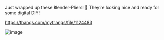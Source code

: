 Just wrapped up these Blender-Pliers! 🔧 They’re looking nice and ready for some digital DIY!

https://thangs.com/mythangs/file/1124483

![image](https://github.com/user-attachments/assets/abc0129e-01ac-4b5d-9a88-bc8ebfc1fd8b)
